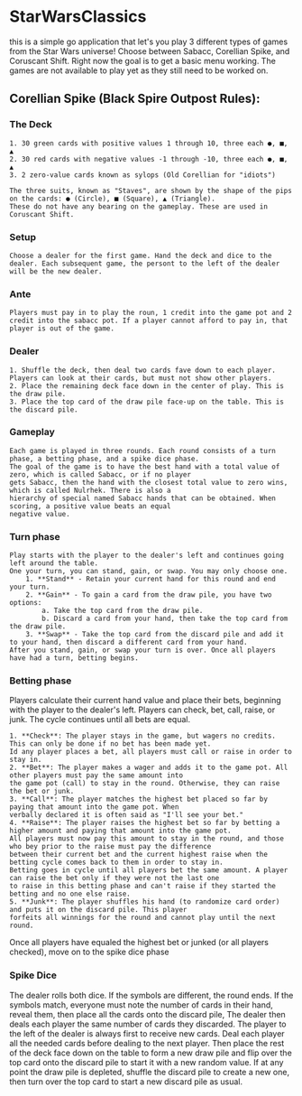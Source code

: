 # StarWarsClassics
<!-- First Created Feb 1st, 2022
     _______.___________.    ___      .______         ____    __    ____  ___      .______          _______.
    /       |           |   /   \     |   _  \        \   \  /  \  /   / /   \     |   _  \        /       |
   |   (----`---|  |----`  /  ^  \    |  |_)  |        \   \/    \/   / /  ^  \    |  |_)  |      |   (----`
    \   \       |  |      /  /_\  \   |      /          \            / /  /_\  \   |      /        \   \    
.----)   |      |  |     /  _____  \  |  |\  \----.      \    /\    / /  _____  \  |  |\  \----.----)   |   
|_______/       |__|    /__/     \__\ | _| `._____|       \__/  \__/ /__/     \__\ | _| `._____|_______/    
           ______  __          ___           _______.     _______. __    ______     _______.                
          /      ||  |        /   \         /       |    /       ||  |  /      |   /       |                
         |  ,----'|  |       /  ^  \       |   (----`   |   (----`|  | |  ,----'  |   (----`                
         |  |     |  |      /  /_\  \       \   \        \   \    |  | |  |        \   \                    
         |  `----.|  `----./  _____  \  .----)   |   .----)   |   |  | |  `----.----)   |                   
          \______||_______/__/     \__\ |_______/    |_______/    |__|  \______|_______/                                   
-->
<!-- First Created Feb 1st, 2022 -->
this is a simple go application that let's you play 3 different types of games from the Star Wars universe!
Choose between Sabacc, Corellian Spike, and Coruscant Shift.
Right now the goal is to get a basic menu working. The games are not available to play yet as they still need to be worked on.
## Corellian Spike (Black Spire Outpost Rules):

### The Deck

    1. 30 green cards with positive values 1 through 10, three each ●, ■, ▲
    2. 30 red cards with negative values -1 through -10, three each ●, ■, ▲
    3. 2 zero-value cards known as sylops (Old Corellian for "idiots")
    
    The three suits, known as "Staves", are shown by the shape of the pips on the cards: ● (Circle), ■ (Square), ▲ (Triangle).
    These do not have any bearing on the gameplay. These are used in Coruscant Shift. 

### Setup

    Choose a dealer for the first game. Hand the deck and dice to the dealer. Each subsequent game, the persont to the left of the dealer will be the new dealer.

### Ante

    Players must pay in to play the roun, 1 credit into the game pot and 2 credit into the sabacc pot. If a player cannot afford to pay in, that player is out of the game.

### Dealer

    1. Shuffle the deck, then deal two cards fave down to each player. Players can look at their cards, but must not show other players.
    2. Place the remaining deck face down in the center of play. This is the draw pile.
    3. Place the top card of the draw pile face-up on the table. This is the discard pile.

### Gameplay

    Each game is played in three rounds. Each round consists of a turn phase, a betting phase, and a spike dice phase.
    The goal of the game is to have the best hand with a total value of zero, which is called Sabacc, or if no player 
    gets Sabacc, then the hand with the closest total value to zero wins, which is called Nulrhek. There is also a 
    hierarchy of special named Sabacc hands that can be obtained. When scoring, a positive value beats an equal 
    negative value.

### Turn phase

    Play starts with the player to the dealer's left and continues going left around the table.
    One your turn, you can stand, gain, or swap. You may only choose one.
        1. **Stand** - Retain your current hand for this round and end your turn.
        2. **Gain** - To gain a card from the draw pile, you have two options:
            a. Take the top card from the draw pile.
            b. Discard a card from your hand, then take the top card from the draw pile.
        3. **Swap** - Take the top card from the discard pile and add it to your hand, then discard a different card from your hand.
    After you stand, gain, or swap your turn is over. Once all players have had a turn, betting begins.
    
### Betting phase

Players calculate their current hand value and place their bets, beginning with the player to  the dealer's left. Players can check, bet, call, raise, or junk. The cycle continues until all bets are equal.

	1. **Check**: The player stays in the game, but wagers no credits. This can only be done if no bet has been made yet.
    Id any player places a bet, all players must call or raise in order to stay in.
	2. **Bet**: The player makes a wager and adds it to the game pot. All other players must pay the same amount into 
    the game pot (call) to stay in the round. Otherwise, they can raise the bet or junk. 
	3. **Call**: The player matches the highest bet placed so far by paying that amount into the game pot. When 
    verbally declared it is often said as "I'll see your bet."
	4. **Raise**: The player raises the highest bet so far by betting a higher amount and paying that amount into the game pot.
    All players must now pay this amount to stay in the round, and those who bey prior to the raise must pay the difference
    between their current bet and the current highest raise when the betting cycle comes back to them in order to stay in.
    Betting goes in cycle until all players bet the same amount. A player can raise the bet only if they were not the last one
    to raise in this betting phase and can't raise if they started the betting and no one else raise.
    5. **Junk**: The player shuffles his hand (to randomize card order) and puts it on the discard pile. This player 
    forfeits all winnings for the round and cannot play until the next round.

Once all players have equaled the highest bet or junked (or all players checked), move on to the spike dice phase

### Spike Dice

The dealer rolls both dice. If the symbols are different, the round ends. If the symbols match, everyone must note the number 
of cards in their hand, reveal them, then place all the cards onto the discard pile, The dealer then deals each player the same
number of cards they discarded. The player to the left of the dealer is always first to receive new cards. Deal each player all 
the needed cards before dealing to the next player. Then place the rest of the deck face down on the table to form a new draw 
pile and flip over the top card onto the discard pile to start it with a new random value. If at any point the draw pile is 
depleted, shuffle the discard pile to create a new one, then turn over the top card to start a new discard pile as usual.